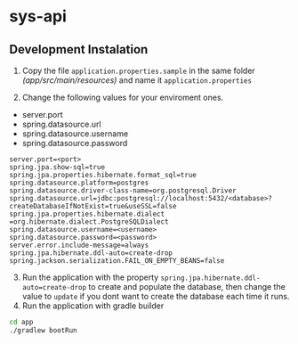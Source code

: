 # sys-api

## Development Instalation
1. Copy the file `application.properties.sample` in the same folder *(app/src/main/resources)* and name it `application.properties`

2. Change the following values for your enviroment ones.
- server.port
-  spring.datasource.url
-  spring.datasource.username
-  spring.datasource.password
```properties
server.port=<port>
spring.jpa.show-sql=true
spring.jpa.properties.hibernate.format_sql=true
spring.datasource.platform=postgres
spring.datasource.driver-class-name=org.postgresql.Driver
spring.datasource.url=jdbc:postgresql://localhost:5432/<database>?createDatabaseIfNotExist=true&useSSL=false
spring.jpa.properties.hibernate.dialect =org.hibernate.dialect.PostgreSQLDialect
spring.datasource.username=<username>
spring.datasource.password=<password>
server.error.include-message=always
spring.jpa.hibernate.ddl-auto=create-drop
spring.jackson.serialization.FAIL_ON_EMPTY_BEANS=false
```
3. Run the application with the property `spring.jpa.hibernate.ddl-auto=create-drop` to create and populate the database, then change the value to `update` if you dont want to create the database each time it runs.
4. Run the application with gradle builder
```bash
cd app
./gradlew bootRun
```
